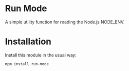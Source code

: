 Run Mode
========

A simple utility function for reading the Node.js NODE_ENV.

Installation
================================

Install this module in the usual way:

    npm install run-mode

